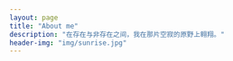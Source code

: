 ```yaml
---
layout: page
title: "About me"
description: "在存在与非存在之间，我在那片空寂的原野上翱翔。" 
header-img: "img/sunrise.jpg"
---
```







